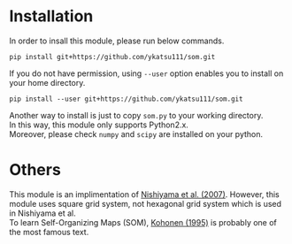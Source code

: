 # Installation

In order to insall this module, please run below commands.

```
pip install git+https://github.com/ykatsu111/som.git
```

If you do not have permission, using `--user` option enables you to install on your home directory.

```
pip install --user git+https://github.com/ykatsu111/som.git
```

Another way to install is just to copy `som.py` to your working directory.  
In this way, this module only supports Python2.x.  
Moreover, please check `numpy` and `scipy` are installed on your python.

# Others

This module is an implimentation of [Nishiyama et al. (2007)](https://doi.org/10.1016/j.atmosres.2005.10.015).
However, this module uses square grid system, not hexagonal grid system which is used in Nishiyama et al.  
To learn Self-Organizing Maps (SOM), [Kohonen (1995)](https://doi.org/10.1007/978-3-642-56927-2) is probably one of the most famous text.
